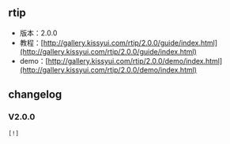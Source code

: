 ## rtip

* 版本：2.0.0
* 教程：[http://gallery.kissyui.com/rtip/2.0.0/guide/index.html](http://gallery.kissyui.com/rtip/2.0.0/guide/index.html)
* demo：[http://gallery.kissyui.com/rtip/2.0.0/demo/index.html](http://gallery.kissyui.com/rtip/2.0.0/demo/index.html)

## changelog

### V2.0.0

    [!]


